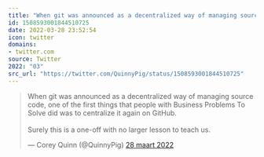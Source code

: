 ```yaml
---
title: "When git was announced as a decentralized way of managing source code, one of the first things that ..."
id: 1508593001844510725
date: 2022-03-28 23:52:54
icon: twitter
domains:
- twitter.com
source: Twitter
2022: "03"
src_url: "https://twitter.com/QuinnyPig/status/1508593001844510725"
---
```

<blockquote class="twitter-tweet" data-lang="nl" data-dnt="true"><p lang="en" dir="ltr">When git was announced as a decentralized way of managing source code, one of the first things that people with Business Problems To Solve did was to centralize it again on GitHub. <br><br>Surely this is a one-off with no larger lesson to teach us.</p>&mdash; Corey Quinn (@QuinnyPig) <a href="https://twitter.com/QuinnyPig/status/1508593001844510725?ref_src=twsrc%5Etfw">28 maart 2022</a></blockquote>
<script async src="https://platform.twitter.com/widgets.js" charset="utf-8"></script>

